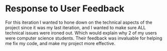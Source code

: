 # Response to User Feedback

For this iteration I wanted to hone down on the technical aspects of the project since it was my last iteration, and I wanted to make sure ALL technical issues were ironed out. Which would explain why 2 of my users were computer science students. Their feedback was invaluable for helping me fix my code, and make my project more effective.
